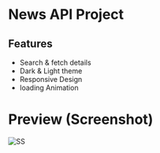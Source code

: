 # News API Project
## Features

- Search & fetch details
- Dark & Light theme
- Responsive Design
- loading Animation
# Preview (Screenshot)
![SS](https://github.com/ShivamxBisht/News-API-Website/assets/148674357/09bb50f4-d778-40c1-8043-41c0f0638d3f)
